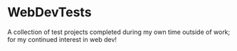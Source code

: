 # WebDevTests
A collection of test projects completed during my own time outside of work; for my continued interest in web dev!
